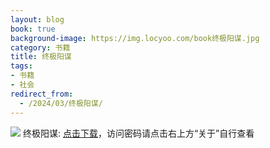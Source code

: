 ```yaml
---
layout: blog
book: true
background-image: https://img.locyoo.com/book终极阳谋.jpg
category: 书籍
title: 终极阳谋
tags:
- 书籍
- 社会
redirect_from:
  - /2024/03/终极阳谋/
---
```

![](https://img.locyoo.com/book终极阳谋.jpg)
终极阳谋: <a name = "ref1" href="https://url18.ctfile.com/f/50983618-1049276293-49bd4f?p=3619">点击下载</a>，访问密码请点击右上方“关于”自行查看